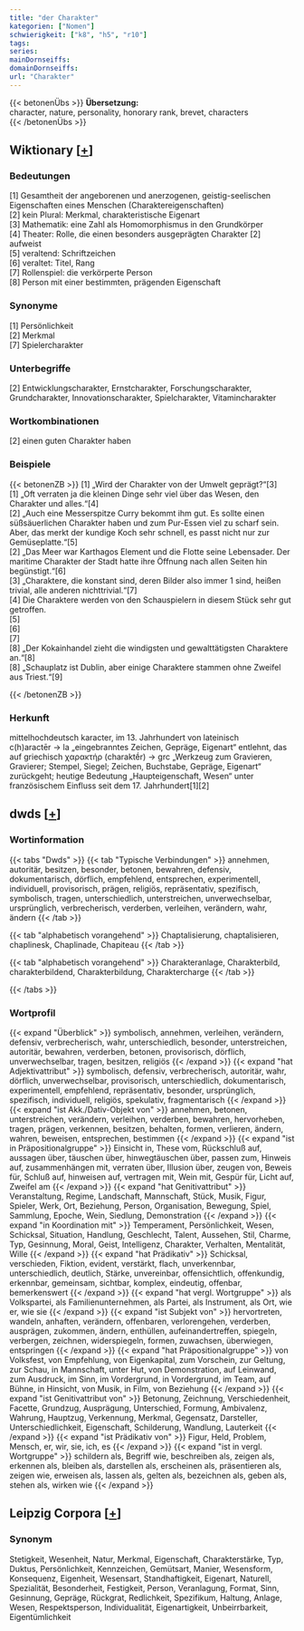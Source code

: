 ```yaml
---
title: "der Charakter"
kategorien: ["Nomen"]
schwierigkeit: ["k8", "h5", "r10"]
tags:
series:
mainDornseiffs:
domainDornseiffs:
url: "Charakter"
---
```


{{< betonenÜbs >}}
**Übersetzung:**  
character, nature, personality, honorary rank, brevet, characters  
{{< /betonenÜbs >}}

## Wiktionary [[+](https://de.wiktionary.org/wiki/Charakter)]

### Bedeutungen
[1] Gesamtheit der angeborenen und anerzogenen, geistig-seelischen Eigenschaften eines Menschen (Charaktereigenschaften)  
[2] kein Plural: Merkmal, charakteristische Eigenart  
[3] Mathematik: eine Zahl als Homomorphismus in den Grundkörper  
[4] Theater: Rolle, die einen besonders ausgeprägten Charakter [2] aufweist  
[5] veraltend: Schriftzeichen  
[6] veraltet: Titel, Rang  
[7] Rollenspiel: die verkörperte Person  
[8] Person mit einer bestimmten, prägenden Eigenschaft  

### Synonyme
[1] Persönlichkeit  
[2] Merkmal  
[7] Spielercharakter  

### Unterbegriffe
[2] Entwicklungscharakter, Ernstcharakter, Forschungscharakter, Grundcharakter, Innovationscharakter, Spielcharakter, Vitamincharakter  

### Wortkombinationen
[2] einen guten Charakter haben  

### Beispiele
{{< betonenZB >}}
[1] „Wird der Charakter von der Umwelt geprägt?“[3]  
[1] „Oft verraten ja die kleinen Dinge sehr viel über das Wesen, den Charakter und alles.“[4]  
[2] „Auch eine Messerspitze Curry bekommt ihm gut. Es sollte einen süßsäuerlichen Charakter haben und zum Pur-Essen viel zu scharf sein. Aber, das merkt der kundige Koch sehr schnell, es passt nicht nur zur Gemüseplatte.“[5]  
[2] „Das Meer war Karthagos Element und die Flotte seine Lebensader. Der maritime Charakter der Stadt hatte ihre Öffnung nach allen Seiten hin begünstigt.“[6]  
[3] „Charaktere, die konstant sind, deren Bilder also immer 1 sind, heißen trivial, alle anderen nichttrivial.“[7]  
[4] Die Charaktere werden von den Schauspielern in diesem Stück sehr gut getroffen.  
[5]  
[6]  
[7]  
[8] „Der Kokainhandel zieht die windigsten und gewalttätigsten Charaktere an.“[8]  
[8] „Schauplatz ist Dublin, aber einige Charaktere stammen ohne Zweifel aus Triest.“[9]  

{{< /betonenZB >}}
### Herkunft
mittelhochdeutsch karacter, im 13. Jahrhundert von  lateinisch c(h)aractēr → la „eingebranntes Zeichen, Gepräge, Eigenart“ entlehnt, das auf griechisch χαρακτήρ (charaktḗr) → grc „Werkzeug zum Gravieren, Gravierer; Stempel, Siegel; Zeichen, Buchstabe, Gepräge, Eigenart“ zurückgeht; heutige Bedeutung „Haupteigenschaft, Wesen“ unter französischem Einfluss seit dem 17. Jahrhundert[1][2]  



## dwds [[+](https://www.dwds.de/wb/Charakter)]

### Wortinformation
{{< tabs "Dwds" >}}
{{< tab "Typische Verbindungen" >}}
annehmen, autoritär, besitzen, besonder, betonen, bewahren, defensiv, dokumentarisch, dörflich, empfehlend, entsprechen, experimentell, individuell, provisorisch, prägen, religiös, repräsentativ, spezifisch, symbolisch, tragen, unterschiedlich, unterstreichen, unverwechselbar, ursprünglich, verbrecherisch, verderben, verleihen, verändern, wahr, ändern
{{< /tab >}}

{{< tab "alphabetisch vorangehend" >}}
Chaptalisierung, chaptalisieren, chaplinesk, Chaplinade, Chapiteau
{{< /tab >}}

{{< tab "alphabetisch vorangehend" >}}
Charakteranlage, Charakterbild, charakterbildend, Charakterbildung, Charaktercharge
{{< /tab >}}

{{< /tabs >}}

### Wortprofil
{{< expand "Überblick" >}} symbolisch, annehmen, verleihen, verändern, defensiv, verbrecherisch, wahr, unterschiedlich, besonder, unterstreichen, autoritär, bewahren, verderben, betonen, provisorisch, dörflich, unverwechselbar, tragen, besitzen, religiös {{< /expand >}}
{{< expand "hat Adjektivattribut" >}} symbolisch, defensiv, verbrecherisch, autoritär, wahr, dörflich, unverwechselbar, provisorisch, unterschiedlich, dokumentarisch, experimentell, empfehlend, repräsentativ, besonder, ursprünglich, spezifisch, individuell, religiös, spekulativ, fragmentarisch {{< /expand >}}
{{< expand "ist Akk./Dativ-Objekt von" >}} annehmen, betonen, unterstreichen, verändern, verleihen, verderben, bewahren, hervorheben, tragen, prägen, verkennen, besitzen, behalten, formen, verlieren, ändern, wahren, beweisen, entsprechen, bestimmen {{< /expand >}}
{{< expand "ist in Präpositionalgruppe" >}} Einsicht in, These vom, Rückschluß auf, aussagen über, täuschen über, hinwegtäuschen über, passen zum, Hinweis auf, zusammenhängen mit, verraten über, Illusion über, zeugen von, Beweis für, Schluß auf, hinweisen auf, vertragen mit, Wein mit, Gespür für, Licht auf, Zweifel am {{< /expand >}}
{{< expand "hat Genitivattribut" >}} Veranstaltung, Regime, Landschaft, Mannschaft, Stück, Musik, Figur, Spieler, Werk, Ort, Beziehung, Person, Organisation, Bewegung, Spiel, Sammlung, Epoche, Wein, Siedlung, Demonstration {{< /expand >}}
{{< expand "in Koordination mit" >}} Temperament, Persönlichkeit, Wesen, Schicksal, Situation, Handlung, Geschlecht, Talent, Aussehen, Stil, Charme, Typ, Gesinnung, Moral, Geist, Intelligenz, Charakter, Verhalten, Mentalität, Wille {{< /expand >}}
{{< expand "hat Prädikativ" >}} Schicksal, verschieden, Fiktion, evident, verstärkt, flach, unverkennbar, unterschiedlich, deutlich, Stärke, unvereinbar, offensichtlich, offenkundig, erkennbar, gemeinsam, sichtbar, komplex, eindeutig, offenbar, bemerkenswert {{< /expand >}}
{{< expand "hat vergl. Wortgruppe" >}} als Volkspartei, als Familienunternehmen, als Partei, als Instrument, als Ort, wie er, wie sie {{< /expand >}}
{{< expand "ist Subjekt von" >}} hervortreten, wandeln, anhaften, verändern, offenbaren, verlorengehen, verderben, ausprägen, zukommen, ändern, enthüllen, aufeinandertreffen, spiegeln, verbergen, zeichnen, widerspiegeln, formen, zuwachsen, überwiegen, entspringen {{< /expand >}}
{{< expand "hat Präpositionalgruppe" >}} von Volksfest, von Empfehlung, von Eigenkapital, zum Vorschein, zur Geltung, zur Schau, in Mannschaft, unter Hut, von Demonstration, auf Leinwand, zum Ausdruck, im Sinn, im Vordergrund, in Vordergrund, im Team, auf Bühne, in Hinsicht, von Musik, in Film, von Beziehung {{< /expand >}}
{{< expand "ist Genitivattribut von" >}} Betonung, Zeichnung, Verschiedenheit, Facette, Grundzug, Ausprägung, Unterschied, Formung, Ambivalenz, Wahrung, Hauptzug, Verkennung, Merkmal, Gegensatz, Darsteller, Unterschiedlichkeit, Eigenschaft, Schilderung, Wandlung, Lauterkeit {{< /expand >}}
{{< expand "ist Prädikativ von" >}} Figur, Held, Problem, Mensch, er, wir, sie, ich, es {{< /expand >}}
{{< expand "ist in vergl. Wortgruppe" >}} schildern als, Begriff wie, beschreiben als, zeigen als, erkennen als, bleiben als, darstellen als, erscheinen als, präsentieren als, zeigen wie, erweisen als, lassen als, gelten als, bezeichnen als, geben als, stehen als, wirken wie {{< /expand >}}

## Leipzig Corpora [[+](https://corpora.uni-leipzig.de/en/res?word=Charakter&corpusId=deu_newscrawl-public_2018)]


### Synonym
Stetigkeit, Wesenheit, Natur, Merkmal, Eigenschaft, Charakterstärke, Typ, Duktus, Persönlichkeit, Kennzeichen, Gemütsart, Manier, Wesensform, Konsequenz, Eigenheit, Wesensart, Standhaftigkeit, Eigenart, Naturell, Spezialität, Besonderheit, Festigkeit, Person, Veranlagung, Format, Sinn, Gesinnung, Gepräge, Rückgrat, Redlichkeit, Spezifikum, Haltung, Anlage, Wesen, Respektsperson, Individualität, Eigenartigkeit, Unbeirrbarkeit, Eigentümlichkeit

